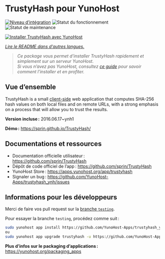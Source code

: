 <!--
Nota bene : ce README est automatiquement généré par <https://github.com/YunoHost/apps/tree/master/tools/readme_generator>
Il NE doit PAS être modifié à la main.
-->

# TrustyHash pour YunoHost

[![Niveau d’intégration](https://dash.yunohost.org/integration/trustyhash.svg)](https://dash.yunohost.org/appci/app/trustyhash) ![Statut du fonctionnement](https://ci-apps.yunohost.org/ci/badges/trustyhash.status.svg) ![Statut de maintenance](https://ci-apps.yunohost.org/ci/badges/trustyhash.maintain.svg)

[![Installer TrustyHash avec YunoHost](https://install-app.yunohost.org/install-with-yunohost.svg)](https://install-app.yunohost.org/?app=trustyhash)

*[Lire le README dans d'autres langues.](./ALL_README.md)*

> *Ce package vous permet d’installer TrustyHash rapidement et simplement sur un serveur YunoHost.*  
> *Si vous n’avez pas YunoHost, consultez [ce guide](https://yunohost.org/install) pour savoir comment l’installer et en profiter.*

## Vue d’ensemble

TrustyHash is a small [client-side](https://unhosted.org/) web application that
computes SHA-256 hash values on both local files and on remote URLs, with a
strong emphasis on a process that will allow you to trust the results.


**Version incluse :** 2016.06.17~ynh1

**Démo :** <https://sprin.github.io/TrustyHash/>
## Documentations et ressources

- Documentation officielle utilisateur : <https://github.com/sprin/TrustyHash>
- Dépôt de code officiel de l’app : <https://github.com/sprin/TrustyHash>
- YunoHost Store : <https://apps.yunohost.org/app/trustyhash>
- Signaler un bug : <https://github.com/YunoHost-Apps/trustyhash_ynh/issues>

## Informations pour les développeurs

Merci de faire vos pull request sur la [branche `testing`](https://github.com/YunoHost-Apps/trustyhash_ynh/tree/testing).

Pour essayer la branche `testing`, procédez comme suit :

```bash
sudo yunohost app install https://github.com/YunoHost-Apps/trustyhash_ynh/tree/testing --debug
ou
sudo yunohost app upgrade trustyhash -u https://github.com/YunoHost-Apps/trustyhash_ynh/tree/testing --debug
```

**Plus d’infos sur le packaging d’applications :** <https://yunohost.org/packaging_apps>
